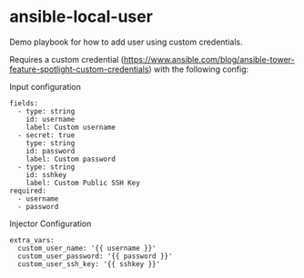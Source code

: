 # ansible-local-user

Demo playbook for how to add user using custom credentials.

Requires a custom credential (https://www.ansible.com/blog/ansible-tower-feature-spotlight-custom-credentials) with the following config:

Input configuration
````
fields:
  - type: string
    id: username
    label: Custom username
  - secret: true
    type: string
    id: password
    label: Custom password
  - type: string
    id: sshkey
    label: Custom Public SSH Key
required:
  - username
  - password
````

Injector Configuration
````
extra_vars:
  custom_user_name: '{{ username }}'
  custom_user_password: '{{ password }}'
  custom_user_ssh_key: '{{ sshkey }}'
````

